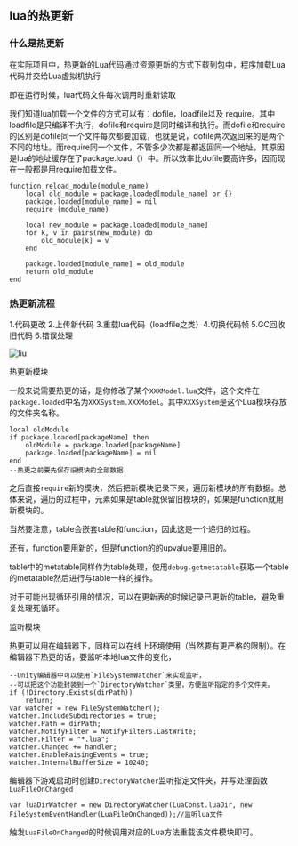 ## lua的热更新

### 什么是热更新

在实际项目中，热更新的Lua代码通过资源更新的方式下载到包中，程序加载Lua代码并交给Lua虚拟机执行

即在运行时候，lua代码文件每次调用时重新读取

我们知道lua加载一个文件的方式可以有：dofile，loadfile以及 require。其中loadfile是只编译不执行，dofile和require是同时编译和执行。而dofile和require的区别是dofile同一个文件每次都要加载，也就是说，dofile两次返回来的是两个不同的地址。而require同一个文件，不管多少次都是都返回同一个地址，其原因是lua的地址缓存在了package.load（）中。所以效率比dofile要高许多，因而现在一般都是用require加载文件。

```
function reload_module(module_name)
    local old_module = package.loaded[module_name] or {}
    package.loaded[module_name] = nil
    require (module_name)
 
    local new_module = package.loaded[module_name]
    for k, v in pairs(new_module) do
        old_module[k] = v
    end
 
    package.loaded[module_name] = old_module
    return old_module
end
```



### 热更新流程

1.代码更改 2.上传新代码 3.重载lua代码（loadfile之类）4.切换代码帧 5.GC回收旧代码 6.错误处理

![liu](F:\github_project\lua\liu.png)

热更新模块

一般来说需要热更的话，是你修改了某个`XXXModel.lua`文件，这个文件在`package.loaded`中名为`XXXSystem.XXXModel`。其中`XXXSystem`是这个Lua模块存放的文件夹名称。

```
local oldModule
if package.loaded[packageName] then
    oldModule = package.loaded[packageName]
    package.loaded[packageName] = nil
end
--热更之前要先保存旧模块的全部数据
```

之后直接`require`新的模块，然后把新模块记录下来，遍历新模块的所有数据。总体来说，遍历的过程中，元素如果是table就保留旧模块的，如果是function就用新模块的。

当然要注意，table会嵌套table和function，因此这是一个递归的过程。

还有，function要用新的，但是function的的upvalue要用旧的。

table中的metatable同样作为table处理，使用`debug.getmetatable`获取一个table的metatable然后进行与table一样的操作。

对于可能出现循环引用的情况，可以在更新表的时候记录已更新的table，避免重复处理死循环。

监听模块

热更可以用在编辑器下，同样可以在线上环境使用（当然要有更严格的限制）。在编辑器下热更的话，要监听本地lua文件的变化，



```
--Unity编辑器中可以使用`FileSystemWatcher`来实现监听，
--可以把这个功能封装到一个`DirectoryWatcher`类里，方便监听指定的多个文件夹。
if (!Directory.Exists(dirPath)) 
	return;
var watcher = new FileSystemWatcher();
watcher.IncludeSubdirectories = true;
watcher.Path = dirPath;
watcher.NotifyFilter = NotifyFilters.LastWrite;
watcher.Filter = "*.lua";
watcher.Changed += handler;
watcher.EnableRaisingEvents = true;
watcher.InternalBufferSize = 10240;

```

编辑器下游戏启动时创建`DirectoryWatcher`监听指定文件夹，并写处理函数`LuaFileOnChanged`

```
var luaDirWatcher = new DirectoryWatcher(LuaConst.luaDir, new FileSystemEventHandler(LuaFileOnChanged));//监听lua文件
```

触发`LuaFileOnChanged`的时候调用对应的Lua方法重载该文件模块即可。